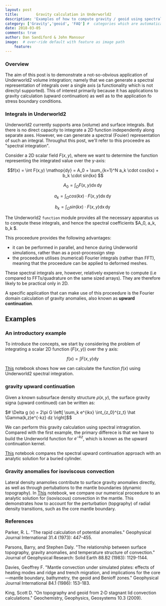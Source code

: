 ```yaml
---
layout: post
title:        Gravity calculation in Underworld2
description: 'Examples of how to compute gravity / geoid using spectral integrals'
category: ['Gravity','geoid', 'FAQ'] #  categories which are automatically filtered: faq, developer
date: 2018-03-05  
comments: true
author: Dan Sandiford & John Mansour
image:  # over-ride default with feature as image path
    feature:
---
```


### Overview

The aim of this post is to demonstrate a not-so-obvious application of Underworld2 volume integration; namely that we can generate a spectral representation of integrals over a single axis (a functionality which is not directyl supported). This of interest primarily because it has applications to gravity calculation (upward continuation) as well as to the application fo stress boundary conditions. 


### Integrals in Underworld2

Underworld2 currently supports area (volume) and surface integrals. But there is no direct capacity to integrate a 2D function independently along separate axes. However, we can generate a spectral (Fouier) representation of such an integral. Throughut this post, we'll refer to this proceedre as "spectral integration". 

Consider a 2D scalar field $F(x,y)$, where we want to determine the function representing the integrated value over the y-axis:

$$f(x) = \int F(x,y) \mathop{dy}  = A_0 +  \sum_{k=1}^N a_k \cdot cos(kx)  +  b_k \cdot sin(kx) $$


$$A_0 = \int_\Omega F(x,y) \mathop{dx}\mathop{dy}  $$


$$a_k = \int_\Omega  cos(kx)\cdot F(x,y)  \mathop{dx}\mathop{dy} $$

$$ b_k = \int_\Omega  sin(kx)\cdot  F(x,y)\mathop{dx}\mathop{dy}  $$


The Underworld2 `function` module provides all the necessary apparatus us to compute these integrals, and hence the spectral coefficients  $A_0, a_k, b_k $.

This proceedure provides the following advantages:

* it can be performed in parallel, and hence during Underworld simulations, rather than as a post-processign step
* the proceedure utilises (numerical) Fourier integrals (rather than FFT), meaning that the proceedure can be applied to deformed meshes.

These spectral integrals are, however, relatively expensive to compute (i.e compared to FFTs/quadrature on the same sized arrays). They are therefore likely to be practical only in 2D.

A specific application that can make use of this proceedure is the Fourier domain calculation of gravity anomalies, also known as __upward continuation__.


## Examples


### An introductory example

To introduce the concepts, we start by considering the problem of integrating a scalar 2D function ($F(x,y)$) over the y axis:

$$f(x) = \int F(x,y) \mathop{dy} $$

[This](https://github.com/dansand/gravityPt1/blob/master/pt1_Integrals.ipynb) notebook shows how we can calculate the function $f(x)$ using Underworld2 spectral integration.


### gravity upward continuation

Given a known subsurface density structure $\rho(x,y)$, the surface gravity signa (upward continued) can be written as:

$# \Delta g (x) = 2\pi G \left[ \sum_k e^{ikx} \int_{z_0}^{z_t} \hat \Gamma(k,z)e^{-kz} dz  \right]$$

We can perform this gravity calculation using spectral intragration. Compared with the first example, the primary differece is that we have to build the Underworld function for $e^{-kz}$, which is known as the upward continuation kernel.

[This](https://github.com/dansand/gravityPt1/blob/master/pt2_gravityEx1.ipynb) notebook compares the spectral upward continuation approach with an analytic solution for a buried cylinder.

###  Gravity anomalies for isoviscous convection

Lateral density anamolies contribute to surface gravity anomalies directly, as well as through pertubations to the mantle boundaries (dynamic topography). In [This](https://github.com/dansand/gravityPt1/blob/master/pt3_gravityEx2.ipynb) notebook, we compare our numerical proceedure to an analytic solution for (isoviscous) convection in the mantle. This demonstrates how to account for the perturbation (topgraphy) of radial density transitions, such as the core mantle boundary. 



### References

Parker, R. L. "The rapid calculation of potential anomalies." Geophysical Journal International 31.4 (1973): 447-455.

Parsons, Barry, and Stephen Daly. "The relationship between surface topography, gravity anomalies, and temperature structure of convection." Journal of Geophysical Research: Solid Earth 88.B2 (1983): 1129-1144.

Davies, Geoffrey F. "Mantle convection under simulated plates: effects of heating modes and ridge and trench migration, and implications for the core—mantle boundary, bathymetry, the geoid and Benioff zones." Geophysical Journal International 84.1 (1986): 153-183.

King, Scott D. "On topography and geoid from 2‐D stagnant lid convection calculations." Geochemistry, Geophysics, Geosystems 10.3 (2009).